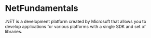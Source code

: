 # NetFundamentals
.NET is a development platform created by Microsoft that allows you to develop applications for various platforms with a single SDK and set of libraries.
